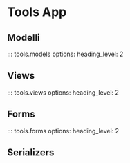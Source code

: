 # Tools App

## Modelli

::: tools.models
    options:
      heading_level: 2

## Views

::: tools.views
    options:
      heading_level: 2

## Forms 

::: tools.forms
    options:
      heading_level: 2

## Serializers 
<!-- 
::: tools.serializers
    options:
      heading_level: 2 -->
